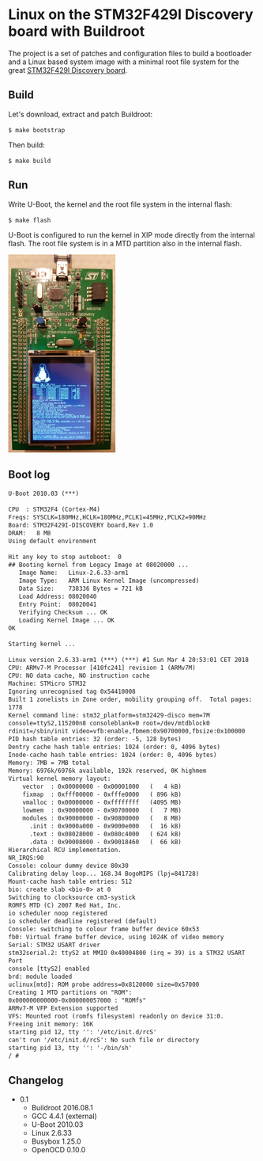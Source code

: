Linux on the STM32F429I Discovery board with Buildroot
======================================================

The project is a set of patches and configuration files to build a bootloader and a Linux based system image with a minimal root file system for the great [STM32F429I Discovery board](http://www.st.com/en/evaluation-tools/32f429idiscovery.html).

Build
-----

Let's download, extract and patch Buildroot:

`$ make bootstrap`


Then build:

`$ make build`


Run
---

Write U-Boot, the kernel and the root file system in the internal flash:

`$ make flash`

U-Boot is configured to run the kernel in XIP mode directly from the internal flash. The root file system is in a MTD partition also in the internal flash.

![alt text](doc/stm32f429i-disco_linux.jpg)

Boot log
--------

```
U-Boot 2010.03 (***)

CPU  : STM32F4 (Cortex-M4)
Freqs: SYSCLK=180MHz,HCLK=180MHz,PCLK1=45MHz,PCLK2=90MHz
Board: STM32F429I-DISCOVERY board,Rev 1.0
DRAM:   8 MB
Using default environment

Hit any key to stop autoboot:  0 
## Booting kernel from Legacy Image at 08020000 ...
   Image Name:   Linux-2.6.33-arm1
   Image Type:   ARM Linux Kernel Image (uncompressed)
   Data Size:    738336 Bytes = 721 kB
   Load Address: 08020040
   Entry Point:  08020041
   Verifying Checksum ... OK
   Loading Kernel Image ... OK
OK

Starting kernel ...

Linux version 2.6.33-arm1 (***) (***) #1 Sun Mar 4 20:53:01 CET 2018
CPU: ARMv7-M Processor [410fc241] revision 1 (ARMv7M)
CPU: NO data cache, NO instruction cache
Machine: STMicro STM32
Ignoring unrecognised tag 0x54410008
Built 1 zonelists in Zone order, mobility grouping off.  Total pages: 1778
Kernel command line: stm32_platform=stm32429-disco mem=7M console=ttyS2,115200n8 consoleblank=0 root=/dev/mtdblock0 rdinit=/sbin/init video=vfb:enable,fbmem:0x90700000,fbsize:0x100000
PID hash table entries: 32 (order: -5, 128 bytes)
Dentry cache hash table entries: 1024 (order: 0, 4096 bytes)
Inode-cache hash table entries: 1024 (order: 0, 4096 bytes)
Memory: 7MB = 7MB total
Memory: 6976k/6976k available, 192k reserved, 0K highmem
Virtual kernel memory layout:
    vector  : 0x00000000 - 0x00001000   (   4 kB)
    fixmap  : 0xfff00000 - 0xfffe0000   ( 896 kB)
    vmalloc : 0x00000000 - 0xffffffff   (4095 MB)
    lowmem  : 0x90000000 - 0x90700000   (   7 MB)
    modules : 0x90000000 - 0x90800000   (   8 MB)
      .init : 0x9000a000 - 0x9000e000   (  16 kB)
      .text : 0x08028000 - 0x080c4000   ( 624 kB)
      .data : 0x90008000 - 0x90018460   (  66 kB)
Hierarchical RCU implementation.
NR_IRQS:90
Console: colour dummy device 80x30
Calibrating delay loop... 168.34 BogoMIPS (lpj=841728)
Mount-cache hash table entries: 512
bio: create slab <bio-0> at 0
Switching to clocksource cm3-systick
ROMFS MTD (C) 2007 Red Hat, Inc.
io scheduler noop registered
io scheduler deadline registered (default)
Console: switching to colour frame buffer device 60x53
fb0: Virtual frame buffer device, using 1024K of video memory
Serial: STM32 USART driver
stm32serial.2: ttyS2 at MMIO 0x40004800 (irq = 39) is a STM32 USART Port
console [ttyS2] enabled
brd: module loaded
uclinux[mtd]: ROM probe address=0x8120000 size=0x57000
Creating 1 MTD partitions on "ROM":
0x000000000000-0x000000057000 : "ROMfs"
ARMv7-M VFP Extension supported
VFS: Mounted root (romfs filesystem) readonly on device 31:0.
Freeing init memory: 16K
starting pid 12, tty '': '/etc/init.d/rcS'
can't run '/etc/init.d/rcS': No such file or directory
starting pid 13, tty '': '-/bin/sh'
/ #
```

Changelog
---------

* 0.1
  * Buildroot 2016.08.1
  * GCC 4.4.1 (external)
  * U-Boot 2010.03
  * Linux 2.6.33
  * Busybox 1.25.0
  * OpenOCD 0.10.0
